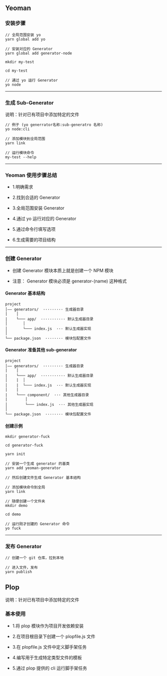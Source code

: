 ## Yeoman

### 安装步骤

```
// 全局范围安装 yo
yarn global add yo

// 安装对应的 Generator
yarn global add generator-node

mkdir my-test

cd my-test

// 通过 yo 运行 Generator
yo node 

```

---

### 生成 Sub-Generator

说明：针对已有项目中添加特定的文件


```
// 例子 (yo generrator名称:sub-generatro 名称)
yo node:cli

// 添加模块到全局范围
yarn link

// 运行模块命令
my-test --help

```

---

### Yeoman 使用步骤总结

- 1.明确需求

- 2.找到合适的 Generator

- 3.全局范围安装 Generator

- 4.通过 yo 运行对应的 Generator

- 5.通过命令行填写选项

- 6.生成需要的项目结构

---

### 创建 Generator

- 创建 Generator 模块本质上就是创建一个 NPM 模块

- 注意： Generator 模块必须是 generator-(name) 这种格式

#### Generator 基本结构

```
project
│—— generators/  ········· 生成器目录
|    │
|    └─── app/  ··········· 默认生成器目录
│       │
│       └─── index.js  ··· 默认生成器实现
│   
└── package.json  ········ 模块包配置文件
```

#### Generator 准备其他 sub-generator

```
project
│—— generators/  ········· 生成器目录
|    │
|    └─── app/  ··········· 默认生成器目录
│    |  │
│    |  └─── index.js  ··· 默认生成器实现
|    |  
|    └─── component/  ··· 其他生成器目录
|        │
│        └─── index.js  ··· 其他生成器实现
│   
└── package.json  ········ 模块包配置文件
```

#### 创建示例

```
mkdir generator-fuck

cd generator-fuck

yarn init

// 安装一个生成 generator 的基类
yarn add yeoman-generator

// 然后创建文件生成 Generator 基本结构

// 添加模块命令到全局
yarn link

// 随便创建一个文件夹
mkdir demo

cd demo

// 运行刚才创建的 Generator 命令
yo fuck
```

---

### 发布 Generator

```
// 创建一个 git 仓库，拉到本地

// 进入文件，发布
yarn publish

```

## Plop

说明：针对已有项目中添加特定的文件

### 基本使用

- 1.将 plop 模块作为项目开发依赖安装

- 2.在项目根目录下创建一个 plopfile.js 文件

- 3.在 plopfile.js 文件中定义脚手架任务

- 4.编写用于生成特定类型文件的模板

- 5.通过 plop 提供的 cli 运行脚手架任务
